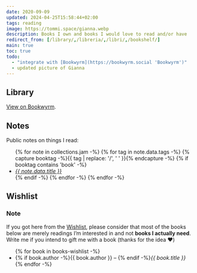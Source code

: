 ```yaml
---
date: 2020-09-09
updated: 2024-04-25T15:58:44+02:00
tags: reading
image: https://tommi.space/gianna.webp
description: Books I own and books I would love to read and/or have
redirect_from: [/library/,/libreria/,/libri/,/bookshelf/]
main: true
toc: true
todo:
  - "integrate with [Bookwyrm](https://bookwyrm.social 'Bookwyrm')"
  - updated picture of Gianna
---
```

## Library

[View on Bookwyrm](https://bookwyrm.social/user/tommi/books 'Tommi’s books – bookwyrm.social').

## Notes

Public notes on things I read:

<ul class='two'>
	{% for note in collections.jam -%}
		{% for tag in note.data.tags -%}
			{% capture booktag -%}{{ tag | replace: '/', ' ' }}{% endcapture -%}
			{% if booktag contains 'book' -%}
				<li lang='{{ note.data.lang }}'><cite><a href='{{ note.url }}' hreflang='{{ note.data.lang }}' title='{{ note.data.title }}'>{{ note.data.title }}</a></cite></li>
			{% endif -%}
		{% endfor -%}
	{% endfor -%}
</ul>

## Wishlist

<div class='yellow box'>
	<h3>Note</h3>
	<p>If you got here from the <a href='https://tommi.space/wishlist/' title='My Wishlist'>Wishlist</a>, please consider that most of the books below are merely readings I’m interested in and not <strong>books I actually need</strong>. Write me if you intend to gift me with a book (thanks for the idea ❤️)</p>
</div>

<ul class='two'>
	{% for book in books-wishlist -%}
		<li>{% if book.author -%}{{ book.author }} – {% endif -%}<cite>{{ book.title }}</cite></li>
	{% endfor -%}
</ul>

